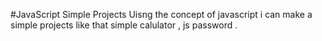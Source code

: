 #JavaScript Simple Projects
Uisng the concept of javascript i can make a simple projects like that simple calulator , js password .
